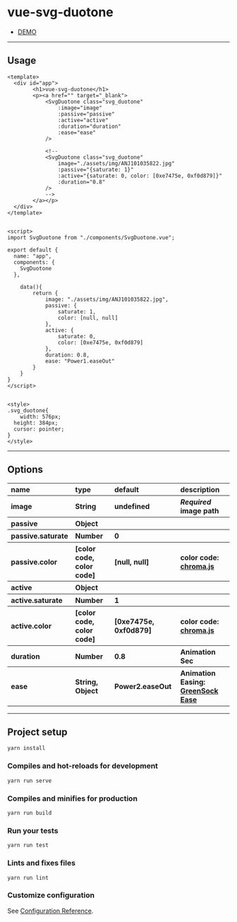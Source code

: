 # vue-svg-duotone

<ul>
	<li><a href="http://yoshihitofujiwara.github.io/vue-svg-duotone/index.html" target="_blank">DEMO</a></li>
</ul>


___
## Usage

```
<template>
  <div id="app">
		<h1>vue-svg-duotone</h1>
		<p><a href="" target="_blank">
			<SvgDuotone class="svg_duotone"
				:image="image"
				:passive="passive"
				:active="active"
				:duration="duration"
				:ease="ease"
			/>

			<!--
			<SvgDuotone class="svg_duotone"
				image="./assets/img/ANJ101035822.jpg"
				:passive="{saturate: 1}"
				:active="{saturate: 0, color: [0xe7475e, 0xf0d879]}"
				:duration="0.8"
			/>
			-->
		</a></p>
  </div>
</template>


<script>
import SvgDuotone from "./components/SvgDuotone.vue";

export default {
  name: "app",
  components: {
    SvgDuotone
  },

	data(){
		return {
			image: "./assets/img/ANJ101035822.jpg",
			passive: {
				saturate: 1,
				color: [null, null]
			},
			active: {
				saturate: 0,
				color: [0xe7475e, 0xf0d879]
			},
			duration: 0.8,
			ease: "Power1.easeOut"
		}
	}
}
</script>


<style>
.svg_duotone{
	width: 576px;
  height: 384px;
  cursor: pointer;
}
</style>
```

___
## Options

<table style="text-align: left">
<thead>
	<tr>
		<th>name</th>
		<th>type</th>
		<th>default</th>
		<th>description</th>
	<tr/>
</thead>
<tbody>
	<tr>
		<th>image</th>
		<th>String</th>
		<th>undefined</th>
		<th><em>Required</em> image path</th>
	<tr/>
	<tr>
		<th>passive</th>
		<th>Object</th>
		<th></th>
		<th></th>
	<tr/>
	<tr>
		<th>passive.saturate</th>
		<th>Number</th>
		<th>0</th>
		<th></th>
	<tr/>
	<tr>
		<th>passive.color</th>
		<th>[color code, color code]</th>
		<th>[null, null]</th>
		<th>color code: <a href="https://gka.github.io/chroma.js/" target="_blank">chroma.js</a></th>
	<tr/>
	<tr>
		<th>active</th>
		<th>Object</th>
		<th></th>
		<th></th>
	<tr/>
	<tr>
		<th>active.saturate</th>
		<th>Number</th>
		<th>1</th>
		<th></th>
	<tr/>
	<tr>
		<th>active.color</th>
		<th>[color code, color code]</th>
		<th>[0xe7475e, 0xf0d879]</th>
		<th>color code: <a href="https://gka.github.io/chroma.js/" target="_blank">chroma.js</a></th>
	<tr/>
	<tr>
		<th>duration</th>
		<th>Number</th>
		<th>0.8</th>
		<th>Animation Sec</th>
	<tr/>
	<tr>
		<th>ease</th>
		<th>String, Object</th>
		<th>Power2.easeOut</th>
		<th>Animation Easing: <a href="https://greensock.com/docs/Easing" target="_blank">GreenSock Ease</a></th>
	<tr/>
</tbody>
</table>


___


## Project setup
```
yarn install
```

### Compiles and hot-reloads for development
```
yarn run serve
```

### Compiles and minifies for production
```
yarn run build
```

### Run your tests
```
yarn run test
```

### Lints and fixes files
```
yarn run lint
```

### Customize configuration
See [Configuration Reference](https://cli.vuejs.org/config/).
